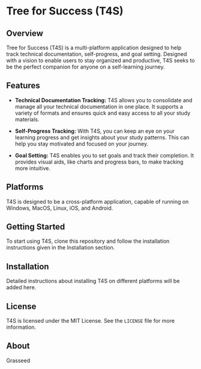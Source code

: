 # Tree for Success (T4S)

## Overview
Tree for Success (T4S) is a multi-platform application designed to help track technical documentation, self-progress, and goal setting. Designed with a vision to enable users to stay organized and productive, T4S seeks to be the perfect companion for anyone on a self-learning journey.

## Features

* **Technical Documentation Tracking:** T4S allows you to consolidate and manage all your technical documentation in one place. It supports a variety of formats and ensures quick and easy access to all your study materials.

* **Self-Progress Tracking:** With T4S, you can keep an eye on your learning progress and get insights about your study patterns. This can help you stay motivated and focused on your journey.

* **Goal Setting:** T4S enables you to set goals and track their completion. It provides visual aids, like charts and progress bars, to make tracking more intuitive.

## Platforms
T4S is designed to be a cross-platform application, capable of running on Windows, MacOS, Linux, iOS, and Android. 

## Getting Started
To start using T4S, clone this repository and follow the installation instructions given in the Installation section.

## Installation
Detailed instructions about installing T4S on different platforms will be added here.

## License
T4S is licensed under the MIT License. See the `LICENSE` file for more information.

## About
Grasseed 
